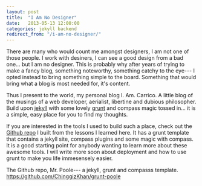 ```yaml
---
layout: post
title:  "I Am No Designer"
date:   2013-05-13 12:00:00
categories: jekyll backend
redirect_from: "/i-am-no-designer/"
---
```


There are many who would count me amongst designers, I am not one of those people. I work with desiners, I can see a good design from a bad one... but I am no designer. This is probably why after years of trying to make a fancy blog, something noteworthy, something catchy to the eye--- I opted instead to bring something simple to the board. Something that would bring what a blog is most needed for, it's content.

Thus I present to the world, my personal blog I. Am. Carrico. A little blog of the musings of a web developer, aerialist, libertine and dubious philosopher. Build upon [jekyll](http://jekyllrb.com/) with some lovely [grunt](http://gruntjs.com/) and compass magic tossed in... it is a simple, easy place for you to find my thoughts.

If you are interested in the tools I used to build such a place, check out the [Github repo](https://github.com/ChinggizKhan/grunt-poole) I built from the lessons I learned here. It has a grunt template that contains a jekyll site, compass plugins and some magic with compass. It is a good starting point for anybody wanting to learn more about these awesome tools. I will write more soon about deployment and how to use grunt to make you life immesensely easier.

The Github repo, Mr. Poole--- a jekyll, grunt and compasss template. https://github.com/ChinggizKhan/grunt-poole
